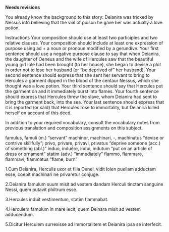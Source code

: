 **Needs revisions**

You already know the background to this story: Deianira was tricked by Nessus into believing that the vial of poison he gave her was actually a love potion.


Instructions
Your composition should use at least two participles and two relative clauses.
Your composition should include at least one expression of purpose using ad + a noun or pronoun modified by a gerundive.
Your first sentence should use a negative purpose clause to say that when Deianira, the daughter of Oeneus and the wife of Hercules saw that the beautiful young girl Iole had been brought (to her house), she began to devise a plot in order not to lose her husband (or “be deprived of” her husband).
Your second sentence should express that she sent her servant to bring to Hercules a garment dipped in the blood of the centaur Nessus, which she thought was a love potion.
Your third sentence should say that Hercules put the garment on and it immediately burst into flames.
Your fourth sentence should express that Hercules threw the slave, whom Deianira had sent to bring the garment back, into the sea.
Your last sentence should express that it is reported (or said) that Hercules rose to immortality, but Deianira killed herself on account of this deed.

In addition to your required vocabulary, consult the vocabulary notes from previous translation and composition assignments on this subject.

famulus, famuli (m.) “servant”
machinor, machinari, -, machinatus “devise or contrive skillfully”;
privo, privare, privavi, privatus “deprive someone (acc.) of something (abl.)”
induo, induĕre, indui, indutum “put on an article of dress or ornament”
statim (adv.) “immediately”
flammo, flammare, flammavi, flammatus “flame, burn”

1.Cum Deianira, Herculis uxor et filia Oenei, vidit Iolen puellam adductam esse, coepit machinari ne privaretur conjuge.  

2.Deianira famulum suum misit ad vestem dandam Herculi tinctam sanguine Nessi, quem putavit philtrum esse. 

3.Hercules induit vestimentum, statim flammabat. 

4.Herculem famulum in mare iecit, quem Deinara misit ad vestem adducendum. 

5.Dicitur Herculem surrexisse ad immortalitem et Deianira ipsa se interfecit. 


